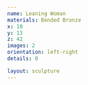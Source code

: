 ```yaml
---
name: Leaning Woman
materials: Bonded Bronze
x: 10
y: 13
z: 42
images: 2
orientation: left-right
details: 0

layout: sculpture
---
```



